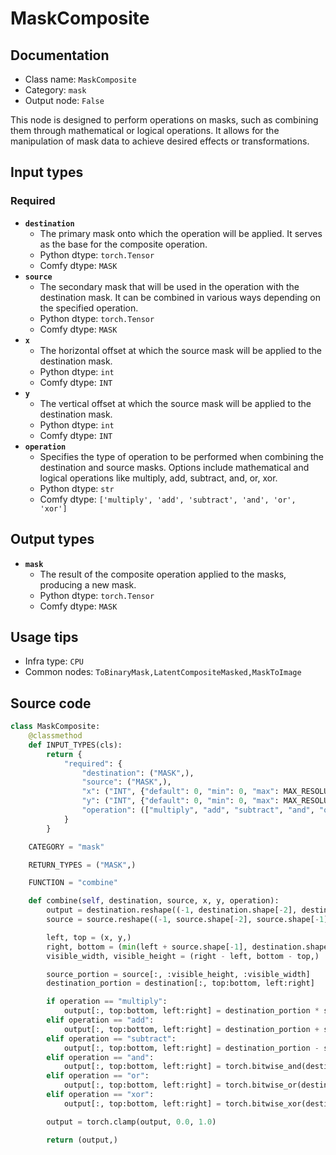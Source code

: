 # MaskComposite
## Documentation
- Class name: `MaskComposite`
- Category: `mask`
- Output node: `False`

This node is designed to perform operations on masks, such as combining them through mathematical or logical operations. It allows for the manipulation of mask data to achieve desired effects or transformations.
## Input types
### Required
- **`destination`**
    - The primary mask onto which the operation will be applied. It serves as the base for the composite operation.
    - Python dtype: `torch.Tensor`
    - Comfy dtype: `MASK`
- **`source`**
    - The secondary mask that will be used in the operation with the destination mask. It can be combined in various ways depending on the specified operation.
    - Python dtype: `torch.Tensor`
    - Comfy dtype: `MASK`
- **`x`**
    - The horizontal offset at which the source mask will be applied to the destination mask.
    - Python dtype: `int`
    - Comfy dtype: `INT`
- **`y`**
    - The vertical offset at which the source mask will be applied to the destination mask.
    - Python dtype: `int`
    - Comfy dtype: `INT`
- **`operation`**
    - Specifies the type of operation to be performed when combining the destination and source masks. Options include mathematical and logical operations like multiply, add, subtract, and, or, xor.
    - Python dtype: `str`
    - Comfy dtype: `['multiply', 'add', 'subtract', 'and', 'or', 'xor']`
## Output types
- **`mask`**
    - The result of the composite operation applied to the masks, producing a new mask.
    - Python dtype: `torch.Tensor`
    - Comfy dtype: `MASK`
## Usage tips
- Infra type: `CPU`
- Common nodes: `ToBinaryMask,LatentCompositeMasked,MaskToImage`


## Source code
```python
class MaskComposite:
    @classmethod
    def INPUT_TYPES(cls):
        return {
            "required": {
                "destination": ("MASK",),
                "source": ("MASK",),
                "x": ("INT", {"default": 0, "min": 0, "max": MAX_RESOLUTION, "step": 1}),
                "y": ("INT", {"default": 0, "min": 0, "max": MAX_RESOLUTION, "step": 1}),
                "operation": (["multiply", "add", "subtract", "and", "or", "xor"],),
            }
        }

    CATEGORY = "mask"

    RETURN_TYPES = ("MASK",)

    FUNCTION = "combine"

    def combine(self, destination, source, x, y, operation):
        output = destination.reshape((-1, destination.shape[-2], destination.shape[-1])).clone()
        source = source.reshape((-1, source.shape[-2], source.shape[-1]))

        left, top = (x, y,)
        right, bottom = (min(left + source.shape[-1], destination.shape[-1]), min(top + source.shape[-2], destination.shape[-2]))
        visible_width, visible_height = (right - left, bottom - top,)

        source_portion = source[:, :visible_height, :visible_width]
        destination_portion = destination[:, top:bottom, left:right]

        if operation == "multiply":
            output[:, top:bottom, left:right] = destination_portion * source_portion
        elif operation == "add":
            output[:, top:bottom, left:right] = destination_portion + source_portion
        elif operation == "subtract":
            output[:, top:bottom, left:right] = destination_portion - source_portion
        elif operation == "and":
            output[:, top:bottom, left:right] = torch.bitwise_and(destination_portion.round().bool(), source_portion.round().bool()).float()
        elif operation == "or":
            output[:, top:bottom, left:right] = torch.bitwise_or(destination_portion.round().bool(), source_portion.round().bool()).float()
        elif operation == "xor":
            output[:, top:bottom, left:right] = torch.bitwise_xor(destination_portion.round().bool(), source_portion.round().bool()).float()

        output = torch.clamp(output, 0.0, 1.0)

        return (output,)

```
